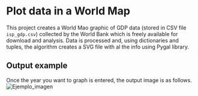 # Plot data in a World Map

This project creates a World Mao graphic of GDP data (stored in CSV file `isp_gdp.csv`) collected by the World Bank which is freely available for download and analysis. 
Data is processed and, using dictionaries and tuples, the algorithm creates a SVG file with al the info using Pygal library.

## Output example

Once the year you want to graph is entered, the output image is as follows. 
![Ejemplo_imagen](https://user-images.githubusercontent.com/71833624/149596413-c1cfb6a6-ff26-437b-93fb-3350c9c84da3.png)
